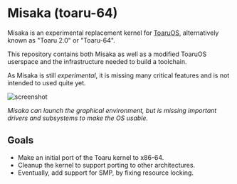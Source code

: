 # Misaka (toaru-64)

Misaka is an experimental replacement kernel for [ToaruOS](https://github.com/klange/toaruos), alternatively known as "Toaru 2.0" or "Toaru-64".

This repository contains both Misaka as well as a modified ToaruOS userspace and the infrastructure needed to build a toolchain.

As Misaka is still _experimental_, it is missing many critical features and is not intended to used quite yet.

![screenshot](https://klange.dev/s/Screenshot%20from%202021-05-07%2017-03-38.png)

_Misaka can launch the graphical environment, but is missing important drivers and subsystems to make the OS usable._

## Goals

- Make an initial port of the Toaru kernel to x86-64.
- Cleanup the kernel to support porting to other architectures.
- Eventually, add support for SMP, by fixing resource locking.
